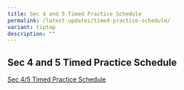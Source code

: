 ```yaml
---
title: Sec 4 and 5 Timed Practice Schedule
permalink: /latest-updates/timed-practice-schedule/
variant: tiptap
description: ""
---
```

<h2>Sec 4 and 5 Timed Practice Schedule</h2>
<p><a href="/files/Latest Updates/Sec_1_5_Term_3_Timed_Practice_2025__Amended_.pdf" rel="noopener nofollow" target="_blank">Sec 4/5 Timed Practice Schedule</a>
</p>